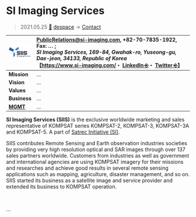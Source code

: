 # SI Imaging Services
> 2021.05.25 [🚀](../../index/index.md) [despace](../index.md) → [Contact](../contact.md)

|[![](../f/con/s/siis_logo1_thumb.png)](../f/con/s/siis_logo1.jpg)|<PublicRelations@si-imaging.com>, +82-70-7835-1922, Fax: … ;<br> *SI Imaging Services, 169-84, Gwahak-ro, Yuseong-gu, Dae-jeon, 34133, Republic of Korea*<br> 【<https://www.si-imaging.com/>・ [LinkedIn ⎆](https://www.linkedin.com/company/si-imaging-services/)・ [Twitter ⎆](https://twitter.com/si_imaging)】|
|:--|:--|
|**Mission**|…|
|**Vision**|…|
|**Values**|…|
|**Business**|…|
|**[MGMT](../mgmt.md)**|…|

**SI Imaging Services (SIIS)** is the exclusive worldwide marketing and sales representative of KOMPSAT series KOMPSAT-2, KOMPSAT-3, KOMPSAT-3A and KOMPSAT-5. A part of [Satrec Initiative (SI)](satreci.md).

SIIS contributes Remote Sensing and Earth observation industries societies by providing very high resolution optical and SAR images through over 137 sales partners worldwide. Customers from industries as well as government and international agencies are using KOMPSAT imagery for their missions and researches and achieve good results in several remote sensing applications such as mapping, agriculture, disaster management, and so on. SIIS started its business as a satellite image and service provider and extended its business to KOMPSAT operation.

<p style="page-break-after:always"> </p>

…
